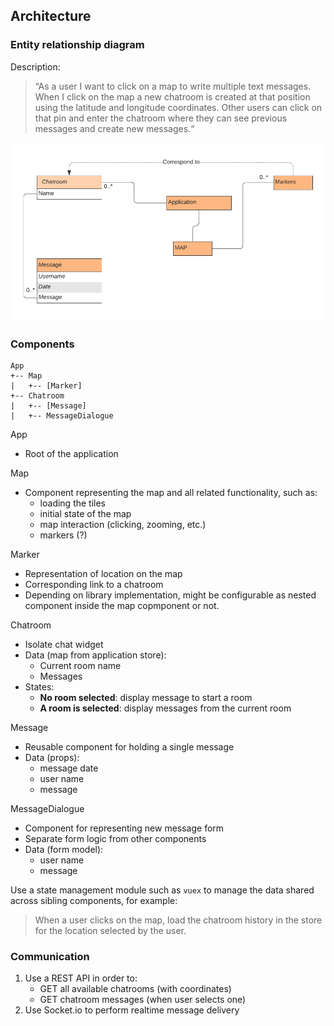 ## Architecture

### Entity relationship diagram

Description:

> “As a user I want to click on a map to write multiple text messages. When I
> click on the map a new chatroom is created at that position using the latitude
> and longitude coordinates. Other users can click on that pin and enter the
> chatroom where they can see previous messages and create new messages.“

![ERD Diagram](./documentation/Wolfchatter-ERD.png)

### Components

```
App
+-- Map
|   +-- [Marker]
+-- Chatroom
|   +-- [Message]
|   +-- MessageDialogue
```

App
* Root of the application

Map
* Component representing the map and all related functionality, such as:
  * loading the tiles
  * initial state of the map
  * map interaction (clicking, zooming, etc.)
  * markers (?) 

Marker
* Representation of location on the map
* Corresponding link to a chatroom
* Depending on library implementation, might be configurable as nested
component inside the map copmponent or not.

Chatroom
* Isolate chat widget
* Data (map from application store):
  * Current room name
  * Messages
* States:
  * **No room selected**: display message to start a room
  * **A room is selected**: display messages from the current room

Message
* Reusable component for holding a single message
* Data (props):
  * message date
  * user name
  * message

MessageDialogue
* Component for representing new message form
* Separate form logic from other components
* Data (form model):
  * user name
  * message

Use a state management module such as `vuex` to manage the data shared across
sibling components, for example:

> When a user clicks on the map, load the chatroom history in the store for the
> location selected by the user.

### Communication

1. Use a REST API in order to:
    * GET all available chatrooms (with coordinates)
    * GET chatroom messages (when user selects one)
2. Use Socket.io to perform realtime message delivery
